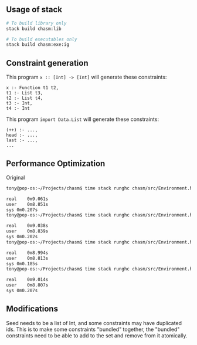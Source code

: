 <!-- ghc -fno-code -fforce-recomp -ddump-types Test2.hs -->
## Usage of stack

```bash
# To build library only
stack build chasm:lib

# To build executables only
stack build chasm:exe:ig
```

## Constraint generation

This program `x :: [Int] -> [Int]` will generate these constraints:
```
x :- Function t1 t2,
t1 :- List t3,
t2 :- List t4,
t3 :- Int,
t4 :- Int
```

This program `import Data.List`
will generate these constraints:
```
(++) :- ...,
head :- ...,
last :- ...,
...
```


## Performance Optimization

Original
```sh
tony@pop-os:~/Projects/chasm$ time stack runghc chasm/src/Environment.hs 

real	0m9.061s
user	0m8.851s
sys	0m0.207s
tony@pop-os:~/Projects/chasm$ time stack runghc chasm/src/Environment.hs 

real	0m9.038s
user	0m8.839s
sys	0m0.202s
tony@pop-os:~/Projects/chasm$ time stack runghc chasm/src/Environment.hs 

real	0m8.994s
user	0m8.813s
sys	0m0.185s
tony@pop-os:~/Projects/chasm$ time stack runghc chasm/src/Environment.hs 

real	0m9.014s
user	0m8.807s
sys	0m0.207s
```

## Modifications
Seed needs to be a list of Int, and some constraints may have duplicated ids. This is to make some constraints "bundled" together, the "bundled" constraints need to be able to add to the set and remove from it atomically. 
